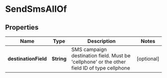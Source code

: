 

# SendSmsAllOf


## Properties

| Name | Type | Description | Notes |
|------------ | ------------- | ------------- | -------------|
|**destinationField** | **String** | SMS campaign destination field. Must be &#39;cellphone&#39; or the other field ID of type                                 cellphone |  [optional] |



